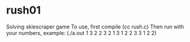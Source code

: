 # rush01
Solving skiescraper game To use, first compile (cc rush.c) Then run with your numbers, example: (./a.out 1 3 2 2 3 2 1 3 1 2 2 3 3 1 2 2) 
